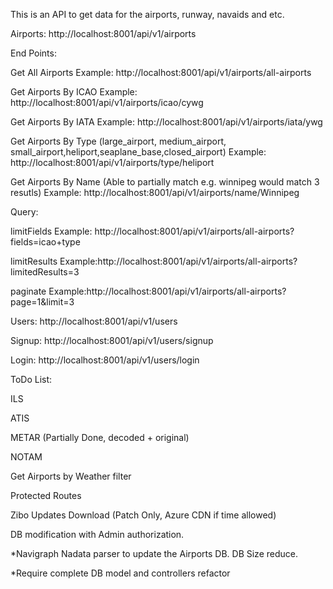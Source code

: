 This is an API to get data for the airports, runway, navaids and etc.


Airports: http://localhost:8001/api/v1/airports

End Points:

Get All Airports
Example: http://localhost:8001/api/v1/airports/all-airports

Get Airports By ICAO
Example: http://localhost:8001/api/v1/airports/icao/cywg

Get Airports By IATA
Example: http://localhost:8001/api/v1/airports/iata/ywg

Get Airports By Type (large_airport, medium_airport, small_airport,heliport,seaplane_base,closed_airport)
Example: http://localhost:8001/api/v1/airports/type/heliport

Get Airports By Name (Able to partially match e.g. winnipeg would match 3 resutls)
Example: http://localhost:8001/api/v1/airports/name/Winnipeg

Query:

limitFields
Example: http://localhost:8001/api/v1/airports/all-airports?fields=icao+type

limitResults
Example:http://localhost:8001/api/v1/airports/all-airports?limitedResults=3

paginate
Example:http://localhost:8001/api/v1/airports/all-airports?page=1&limit=3


Users: http://localhost:8001/api/v1/users

Signup: http://localhost:8001/api/v1/users/signup

Login: http://localhost:8001/api/v1/users/login

ToDo List:

ILS

ATIS

METAR (Partially Done, decoded + original)

NOTAM

Get Airports by Weather filter

Protected Routes

Zibo Updates Download (Patch Only, Azure CDN if time allowed)

DB modification with Admin authorization. 

*Navigraph Nadata parser to update the Airports DB. DB Size reduce. 

*Require complete DB model and controllers refactor 
